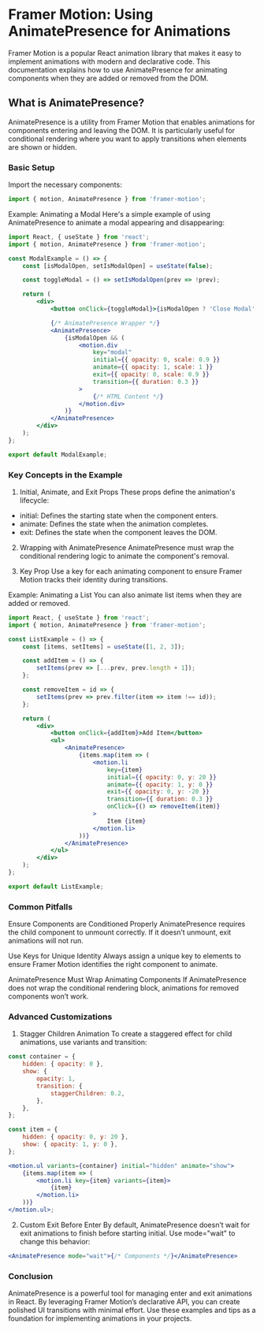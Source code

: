 # Framer Motion: Using AnimatePresence for Animations

Framer Motion is a popular React animation library that makes it easy to implement animations with modern and declarative code. This documentation explains how to use AnimatePresence for animating components when they are added or removed from the DOM.

## What is AnimatePresence?

AnimatePresence is a utility from Framer Motion that enables animations for components entering and leaving the DOM. It is particularly useful for conditional rendering where you want to apply transitions when elements are shown or hidden.

### Basic Setup

Import the necessary components:

```jsx
import { motion, AnimatePresence } from 'framer-motion';
```

Example: Animating a Modal
Here's a simple example of using AnimatePresence to animate a modal appearing and disappearing:

```jsx
import React, { useState } from 'react';
import { motion, AnimatePresence } from 'framer-motion';

const ModalExample = () => {
    const [isModalOpen, setIsModalOpen] = useState(false);

    const toggleModal = () => setIsModalOpen(prev => !prev);

    return (
        <div>
            <button onClick={toggleModal}>{isModalOpen ? 'Close Modal' : 'Open Modal'}</button>

            {/* AnimatePresence Wrapper */}
            <AnimatePresence>
                {isModalOpen && (
                    <motion.div
                        key="modal"
                        initial={{ opacity: 0, scale: 0.9 }}
                        animate={{ opacity: 1, scale: 1 }}
                        exit={{ opacity: 0, scale: 0.9 }}
                        transition={{ duration: 0.3 }}
                    >
                        {/* HTML Content */}
                    </motion.div>
                )}
            </AnimatePresence>
        </div>
    );
};

export default ModalExample;
```

### Key Concepts in the Example

1. Initial, Animate, and Exit Props
   These props define the animation's lifecycle:

-   initial: Defines the starting state when the component enters.
-   animate: Defines the state when the animation completes.
-   exit: Defines the state when the component leaves the DOM.

2. Wrapping with AnimatePresence
   AnimatePresence must wrap the conditional rendering logic to animate the component's removal.

3. Key Prop
   Use a key for each animating component to ensure Framer Motion tracks their identity during transitions.

Example: Animating a List
You can also animate list items when they are added or removed.

```jsx
import React, { useState } from 'react';
import { motion, AnimatePresence } from 'framer-motion';

const ListExample = () => {
    const [items, setItems] = useState([1, 2, 3]);

    const addItem = () => {
        setItems(prev => [...prev, prev.length + 1]);
    };

    const removeItem = id => {
        setItems(prev => prev.filter(item => item !== id));
    };

    return (
        <div>
            <button onClick={addItem}>Add Item</button>
            <ul>
                <AnimatePresence>
                    {items.map(item => (
                        <motion.li
                            key={item}
                            initial={{ opacity: 0, y: 20 }}
                            animate={{ opacity: 1, y: 0 }}
                            exit={{ opacity: 0, y: -20 }}
                            transition={{ duration: 0.3 }}
                            onClick={() => removeItem(item)}
                        >
                            Item {item}
                        </motion.li>
                    ))}
                </AnimatePresence>
            </ul>
        </div>
    );
};

export default ListExample;
```

### Common Pitfalls

Ensure Components are Conditioned Properly AnimatePresence requires the child component to unmount correctly. If it doesn’t unmount, exit animations will not run.

Use Keys for Unique Identity Always assign a unique key to elements to ensure Framer Motion identifies the right component to animate.

AnimatePresence Must Wrap Animating Components If AnimatePresence does not wrap the conditional rendering block, animations for removed components won’t work.

### Advanced Customizations

1. Stagger Children Animation
   To create a staggered effect for child animations, use variants and transition:

```jsx
const container = {
    hidden: { opacity: 0 },
    show: {
        opacity: 1,
        transition: {
            staggerChildren: 0.2,
        },
    },
};

const item = {
    hidden: { opacity: 0, y: 20 },
    show: { opacity: 1, y: 0 },
};

<motion.ul variants={container} initial="hidden" animate="show">
    {items.map(item => (
        <motion.li key={item} variants={item}>
            {item}
        </motion.li>
    ))}
</motion.ul>;
```

2. Custom Exit Before Enter
   By default, AnimatePresence doesn’t wait for exit animations to finish before starting initial. Use mode="wait" to change this behavior:

```jsx
<AnimatePresence mode="wait">{/* Components */}</AnimatePresence>
```

### Conclusion

AnimatePresence is a powerful tool for managing enter and exit animations in React. By leveraging Framer Motion’s declarative API, you can create polished UI transitions with minimal effort. Use these examples and tips as a foundation for implementing animations in your projects.
